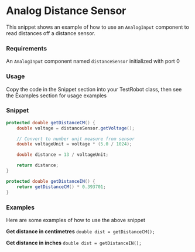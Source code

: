 Analog Distance Sensor
======================

This snippet shows an example of how to use an `AnalogInput` component to read distances off a distance sensor.

### Requirements
An `AnalogInput` component named `distanceSensor` initialized with port 0

### Usage
Copy the code in the Snippet section into your TestRobot class, then see the Examples section for usage examples

### Snippet
```java
protected double getDistanceCM() {
    double voltage = distanceSensor.getVoltage();

    // Convert to number unit measure from sensor
    double voltageUnit = voltage * (5.0 / 1024);

    double distance = 13 / voltageUnit;

    return distance;
}

protected double getDistanceIN() {
    return getDistanceCM() * 0.393701;
}
```

### Examples
Here are some examples of how to use the above snippet

**Get distance in centimetres**
`double dist = getDistanceCM();`

**Get distance in inches**
`double dist = getDistanceIN();`